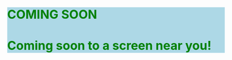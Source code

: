 
<html>
<head>
<body background="bg.png">
</head>
<body>

<div style="background-color:lightblue">
<h1 style="color:green">COMING SOON</h1>
<p><h1 style="color:green">Coming soon to a screen near you!</h1></p>
</div> 
